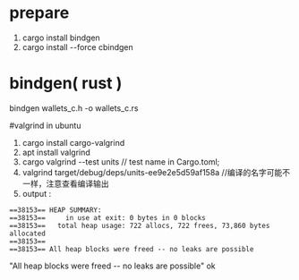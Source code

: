 # prepare
1. cargo install bindgen
2. cargo install --force cbindgen

# bindgen( rust )
bindgen wallets_c.h -o wallets_c.rs

#valgrind in ubuntu
1. cargo install cargo-valgrind
2. apt install valgrind
3. cargo valgrind --test units  // test name in Cargo.toml; 
4. valgrind target/debug/deps/units-ee9e2e5d59af158a  //编译的名字可能不一样，注意查看编译输出
5. output :
```
==38153== HEAP SUMMARY:
==38153==     in use at exit: 0 bytes in 0 blocks
==38153==   total heap usage: 722 allocs, 722 frees, 73,860 bytes allocated
==38153== 
==38153== All heap blocks were freed -- no leaks are possible
```
"All heap blocks were freed -- no leaks are possible" ok